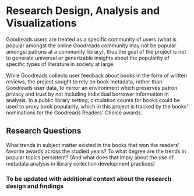 # Research Design, Analysis and Visualizations

Goodreads users are treated as a specific community of users (what is popular amongst the online Goodreads community may not be popular amongst patrons at a community library), thus the goal of the project is not to generate universal or generizable insights about the popularity of specific types of literature in society at large.

While Goodreads collects user feedback about books in the form of written reviews, the project sought to rely on book metadata, rather than Goodreads user data, to mirror an environment which preserves patron privacy and trust by not including individual borrower information in analysis. In a public library setting, circulation counts for books could be used to proxy book popularity, which in this project is tracked by the books' nominations for the Goodreads Readers' Choice awards.

## Research Questions
What trends in subject matter existed in the books that won the readers’ favorite awards across the studied years?
To what degree are the trends in popular topics persistent? (And what does that imply about the use of metadata analysis in library collection development practices)

### To be updated with additional context about the research design and findings